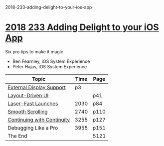 

2018-233-adding-delight-to-your-ios-app


# [2018 233 Adding Delight to your iOS App](https://developer.apple.com/videos/play/wwdc2018/233/)

Six pro tips to make it magic

- Ben Fearnley, iOS System Experience
- Peter Hajas, iOS System Experience

Topic|Time|Page
---|---|---
[External Display Support](1-external-display-support.md) | p3
[Layout-Driven UI](2-layout-driven-ui.md) | | p41
[Laser-Fast Launches](3-laser-fast-launches.md)|2030|p84
[Smooth Scrolling](4-smooth-scrolling.md)|2740|p110
[Continuing with Continuity](5-continuing-with-continuity.md) | 3255 | p127
Debugging Like a Pro | 3955 | p151
The End| | 5121 | p183



